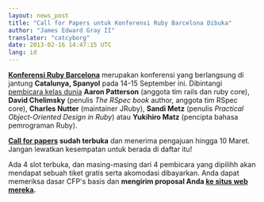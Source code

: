 ```yaml
---
layout: news_post
title: "Call for Papers untuk Konferensi Ruby Barcelona Dibuka"
author: "James Edward Gray II"
translator: "catcyborg"
date: 2013-02-16 14:47:15 UTC
lang: id
---
```


**[Konferensi Ruby Barcelona][1]** merupakan konferensi yang berlangsung
di jantung **Catalunya, Spanyol** pada 14-15 September ini. Dibintangi
[pembicara kelas dunia][2] **Aaron Patterson** (anggota tim rails dan ruby core),
**David Chelimsky** (penulis *The RSpec book* author, anggota tim RSpec core),
**Charles Nutter** (maintainer JRuby), **Sandi Metz** (penulis *Practical
Object-Oriented Design in Ruby*) atau **Yukihiro Matz** (pencipta bahasa
pemrograman Ruby).

**[Call for papers][3] sudah terbuka** dan menerima pengajuan hingga 10
Maret. Jangan lewatkan kesempatan untuk berada di daftar itu!

Ada 4 slot terbuka, dan masing-masing dari 4 pembicara yang dipilihh akan
mendapat sebuah tiket gratis serta akomodasi dibayarkan. Anda dapat memeriksa
dasar CFP\'s basis dan **mengirim proposal Anda [ke situs web mereka][3].**



[1]: http://baruco.org
[2]: http://baruco.org/speakers
[3]: http://baruco.org/call_for_papers
